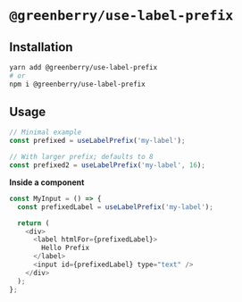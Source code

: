 # `@greenberry/use-label-prefix`

## Installation

```bash
yarn add @greenberry/use-label-prefix
# or
npm i @greenberry/use-label-prefix
```

## Usage

```js
// Minimal example
const prefixed = useLabelPrefix('my-label');

// With larger prefix; defaults to 8
const prefixed2 = useLabelPrefix('my-label', 16);
```

**Inside a component**
```js
const MyInput = () => {
  const prefixedLabel = useLabelPrefix('my-label');

  return (
    <div>
      <label htmlFor={prefixedLabel}>
        Hello Prefix
      </label>
      <input id={prefixedLabel} type="text" />
    </div>
  );
};

```


